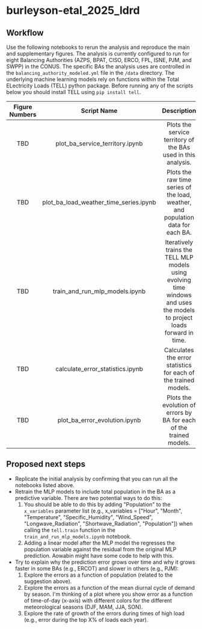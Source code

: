 # burleyson-etal_2025_ldrd

## Workflow
Use the following notebooks to rerun the analysis and reproduce the main and supplementary figures. The analysis is currently 
configured to run for eight Balancing Authorities (AZPS, BPAT, CISO, ERCO, FPL, ISNE, PJM, and SWPP) in the CONUS. The 
specific BAs the analysis uses are controlled in the `balancing_authority_modeled.yml` file in the `/data` directory. The
underlying machine learning models rely on functions within the Total ELectricity Loads (TELL) python package. Before 
running any of the scripts below you should install TELL using `pip install tell`.

| Figure Numbers |              Script Name               |                                                       Description                                                        | 
|:--------------:|:--------------------------------------:|:------------------------------------------------------------------------------------------------------------------------:|
|      TBD       |    plot_ba_service_territory.ipynb     |                              Plots the service territory of the BAs used in this analysis.                               |
|      TBD       | plot_ba_load_weather_time_series.ipynb |                     Plots the raw time series of the load, weather, and population data for each BA.                     |
|      TBD       |     train_and_run_mlp_models.ipynb     | Iteratively trains the TELL MLP models using evolving time windows and uses the models to project loads forward in time. |
|      TBD       |    calculate_error_statistics.ipynb    |                             Calculates the error statistics for each of the trained models.                              |
|      TBD       |     plot_ba_error_evolution.ipynb      |                        Plots the evolution of errors by BA for each of the trained models.                               |

## Proposed next steps
* Replicate the initial analysis by confirming that you can run all the notebooks listed above.
* Retrain the MLP models to include total population in the BA as a predictive variable. There are two potential ways to do this:
    1) You should be able to do this by adding "Population" to the `x_variables` parameter list (e.g., x_variables = ["Hour", "Month", "Temperature", "Specific_Humidity", "Wind_Speed", "Longwave_Radiation", "Shortwave_Radiation", "Population"]) when calling the `tell.train` function in the `train_and_run_mlp_models.ipynb` notebook.
    2) Adding a linear model after the MLP model the regresses the population variable against the residual from the original MLP prediction. Aowabin might have some code to help with this.
* Try to explain why the prediction error grows over time and why it grows faster in some BAs (e.g., ERCOT) and slower in others (e.g., PJM):
    1) Explore the errors as a function of population (related to the suggestion above).
    2) Explore the errors as a function of the mean diurnal cycle of demand by season. I'm thinking of a plot where you show error as a function of time-of-day (x-axis) with different colors for the different meteorological seasons (DJF, MAM, JJA, SON).
    3) Explore the rate of growth of the errors during times of high load (e.g., error during the top X% of loads each year).